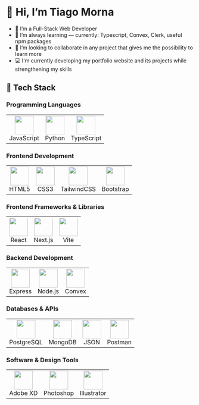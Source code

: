 # 👋 Hi, I’m Tiago Morna

- 👀 I’m a Full-Stack Web Developer  
- 🌱 I’m always learning — currently: Typescript, Convex, Clerk, useful npm packages
- 💞️ I’m looking to collaborate in any project that gives me the possibility to learn more  
- 💻 I'm currently developing my portfolio website and its projects while strengthening my skills  

## 🚀 Tech Stack

### Programming Languages
<table>
  <tr>
    <td align="center"><img src="https://github.com/user-attachments/assets/d92002e8-8253-4011-b4b0-0df544ce5f18" width="50"><br>JavaScript</td>
    <td align="center"><img src="https://github.com/user-attachments/assets/f964d91d-02e8-4c96-a3f0-7c47ad4409ed" width="50"><br>Python</td>
    <td align="center"><img src="https://github.com/user-attachments/assets/bfc513ff-1bf1-4782-a483-1fe57fca8e3a" width="50"><br>TypeScript</td>
  </tr>
</table>

### Frontend Development
<table>
  <tr>
    <td align="center"><img src="https://github.com/user-attachments/assets/7fbb5147-8506-4259-ba3c-b26e457b9c86" width="50"><br>HTML5</td>
    <td align="center"><img src="https://github.com/user-attachments/assets/608d8be8-b786-484b-af99-eb1b49bdd5b0" width="50"><br>CSS3</td>
    <td align="center"><img src="https://github.com/user-attachments/assets/bb929336-fc16-4768-96a9-9a0bdfde8da7" width="50"><br>TailwindCSS</td>
    <td align="center"><img src="https://github.com/user-attachments/assets/4d19f097-57fd-453d-ac69-040a166753b0" width="50"><br>Bootstrap</td>
  </tr>
</table>

### Frontend Frameworks & Libraries
<table>
  <tr>
    <td align="center"><img src="https://github.com/user-attachments/assets/58de52ad-9b23-4db6-bcce-2ee95744fb54" width="50"><br>React</td>
    <td align="center"><img src="https://github.com/user-attachments/assets/d9c022d0-892d-4c05-9e7f-86cd2ea9041e" width="50"><br>Next.js</td>
    <td align="center"><img src="https://github.com/user-attachments/assets/1b0cdc06-edd8-4915-840e-60bf34f11f94" width="50"><br>Vite</td>
  </tr>
</table>

### Backend Development
<table>
  <tr>
    <td align="center"><img src="https://github.com/user-attachments/assets/74871e10-74e8-4ed0-9be3-2d684e95d083" width="50"><br>Express</td>
    <td align="center"><img src="https://github.com/user-attachments/assets/851f0378-d487-4f5a-b756-bb857f290e84" width="50"><br>Node.js</td>
    <td align="center"><img src="https://github.com/user-attachments/assets/8a01be86-d111-4cc0-870f-8b3a31a2c341" width="50"><br>Convex</td>
  </tr>
</table>

### Databases & APIs
<table>
  <tr>
    <td align="center"><img src="https://github.com/user-attachments/assets/4ebaf0ea-ffb3-4b37-b457-bc2c8281ab73" width="50"><br>PostgreSQL</td>
    <td align="center"><img src="https://github.com/user-attachments/assets/040c28b1-79fa-4a1a-95db-114220170a26" width="50"><br>MongoDB</td>
    <td align="center"><img src="https://github.com/user-attachments/assets/19a27e07-282e-4e4b-b7d4-aaed09b90617" width="50"><br>JSON</td>
    <td align="center"><img src="https://github.com/user-attachments/assets/49611207-ddee-4af5-b427-e5065f8c474c" width="50"><br>Postman</td>
  </tr>
</table>

### Software & Design Tools
<table>
  <tr>
    <td align="center"><img src="https://github.com/user-attachments/assets/6948f550-b2d5-415d-8987-efd1940a390d" width="50"><br>Adobe XD</td>
    <td align="center"><img src="https://github.com/user-attachments/assets/eec1c9c2-650a-40cd-8eb6-21a26da720be" width="50"><br>Photoshop</td>
    <td align="center"><img src="https://github.com/user-attachments/assets/ded5879e-22ab-42d7-8c69-92183ab48098" width="50"><br>Illustrator</td>
  </tr>
</table>

